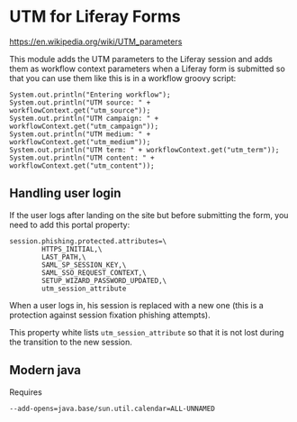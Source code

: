 # UTM for Liferay Forms

https://en.wikipedia.org/wiki/UTM_parameters

This module adds the UTM parameters to the Liferay session and adds them
as workflow context parameters when a Liferay form is submitted so that
you can use them like this is in a workflow groovy script:

```
System.out.println("Entering workflow");
System.out.println("UTM source: " + workflowContext.get("utm_source"));
System.out.println("UTM campaign: " + workflowContext.get("utm_campaign"));
System.out.println("UTM medium: " + workflowContext.get("utm_medium"));
System.out.println("UTM term: " + workflowContext.get("utm_term"));
System.out.println("UTM content: " + workflowContext.get("utm_content"));
```

## Handling user login

If the user logs after landing on the site but before submitting the form,
you need to add this portal property:

```
session.phishing.protected.attributes=\
        HTTPS_INITIAL,\
        LAST_PATH,\
        SAML_SP_SESSION_KEY,\
        SAML_SSO_REQUEST_CONTEXT,\
        SETUP_WIZARD_PASSWORD_UPDATED,\
        utm_session_attribute
```

When a user logs in, his session is replaced with a new one (this is a
protection against session fixation phishing attempts).

This property white lists `utm_session_attribute` so that it is not lost
during the transition to the new session.

## Modern java

Requires 

```
--add-opens=java.base/sun.util.calendar=ALL-UNNAMED
```
